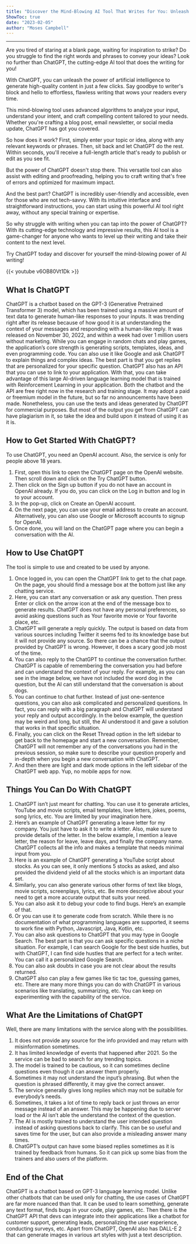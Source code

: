 ```yaml
---
title: "Discover the Mind-Blowing AI Tool That Writes for You: Unleash the Power of ChatGPT in Just a Few Clicks!"
ShowToc: true 
date: "2023-02-05"
author: "Moses Campbell"
---
```

*****
Are you tired of staring at a blank page, waiting for inspiration to strike? Do you struggle to find the right words and phrases to convey your ideas? Look no further than ChatGPT, the cutting-edge AI tool that does the writing for you!

With ChatGPT, you can unleash the power of artificial intelligence to generate high-quality content in just a few clicks. Say goodbye to writer's block and hello to effortless, flawless writing that wows your readers every time.

This mind-blowing tool uses advanced algorithms to analyze your input, understand your intent, and craft compelling content tailored to your needs. Whether you're crafting a blog post, email newsletter, or social media update, ChatGPT has got you covered.

So how does it work? First, simply enter your topic or idea, along with any relevant keywords or phrases. Then, sit back and let ChatGPT do the rest. Within seconds, you'll receive a full-length article that's ready to publish or edit as you see fit.

But the power of ChatGPT doesn't stop there. This versatile tool can also assist with editing and proofreading, helping you to craft writing that's free of errors and optimized for maximum impact.

And the best part? ChatGPT is incredibly user-friendly and accessible, even for those who are not tech-savvy. With its intuitive interface and straightforward instructions, you can start using this powerful AI tool right away, without any special training or expertise.

So why struggle with writing when you can tap into the power of ChatGPT? With its cutting-edge technology and impressive results, this AI tool is a game-changer for anyone who wants to level up their writing and take their content to the next level.

Try ChatGPT today and discover for yourself the mind-blowing power of AI writing!

{{< youtube v6OB80Vt1Dk >}} 



## What Is ChatGPT


ChatGPT is a chatbot based on the GPT-3 (Generative Pretrained Transformer 3) model, which has been trained using a massive amount of text data to generate human-like responses to your inputs. It was trending right after its release because of how good it is at understanding the context of your messages and responding with a human-like reply. It was released on November 30, 2022, and within a week had over 1 million users without marketing.
While you can engage in random chats and play games, the application’s core strength is generating scripts, templates, ideas, and even programming code. You can also use it like Google and ask ChatGPT to explain things and complex ideas. The best part is that you get replies that are personalized for your specific question. 
ChatGPT also has an API that you can use to link to your application. With that, you can take advantage of this large AI-driven language learning model that is trained with Reinforcement Learning in your application. 
Both the chatbot and the API are free right now in the research and training stage. It may adopt a paid or freemium model in the future, but so far no announcements have been made. Nonetheless, you can use the texts and ideas generated by ChatGPT for commercial purposes. But most of the output you get from ChatGPT can have plagiarism in it, so take the idea and build upon it instead of using it as it is. 

 
## How to Get Started With ChatGPT?


To use ChatGPT, you need an OpenAI account. Also, the service is only for people above 18 years. 
1. First, open this link to open the ChatGPT page on the OpenAI website. Then scroll down and click on the Try ChatGPT button. 
2. Then click on the Sign up button if you do not have an account in OpenAI already. If you do, you can click on the Log in button and log in to your account. 
3. In the pop-up, click on Create an OpenAI account. 
4. On the next page, you can use your email address to create an account. Alternatively, you can also use Google or Microsoft accounts to signup for OpenAI. 
5. Once done, you will land on the ChatGPT page where you can begin a conversation with the AI.

 
## How to Use ChatGPT


The tool is simple to use and created to be used by anyone. 
1. Once logged in, you can open the ChatGPT link to get to the chat page. On the page, you should find a message box at the bottom just like any chatting service. 
2. Here, you can start any conversation or ask any question. Then press Enter or click on the arrow icon at the end of the message box to generate results. ChatGPT does not have any personal preferences, so avoid asking questions such as Your favorite movie or Your favorite place, etc. 
3. ChatGPT will generate a reply quickly. The output is based on data from various sources including Twitter it seems fed to its knowledge base but it will not provide any source. So there can be a chance that the output provided by ChatGPT is wrong. However, it does a scary good job most of the time. 
4. You can also reply to the ChatGPT to continue the conversation further. ChatGPT is capable of remembering the conversation you had before and can understand the context of your reply. For example, as you can see in the image below, we have not included the word dog in the question, but the AI can still understand that the conversation is about dogs. 
5. You can continue to chat further. Instead of just one-sentence questions, you can also ask complicated and personalized questions. In fact, you can reply with a big paragraph and ChatGPT will understand your reply and output accordingly. In the below example, the question may be weird and long, but still, the AI understood it and gave a solution that works in that specific situation. 
6. Finally, you can click on the Reset Thread option in the left sidebar to get back to the homepage and start a new conversation. Remember, ChatGPT will not remember any of the conversations you had in the previous session, so make sure to describe your question properly and in-depth when you begin a new conversation with ChatGPT.
7. And then there are light and dark mode options in the left sidebar of the ChatGPT web app. Yup, no mobile apps for now.

 
## Things You Can Do With ChatGPT


1. ChatGPT isn’t just meant for chatting. You can use it to generate articles, YouTube and movie scripts, email templates, love letters, jokes, poems, song lyrics, etc. You are limited by your imagination here.
2. Here’s an example of ChatGPT generating a leave letter for my company. You just have to ask it to write a letter. Also, make sure to provide details of the letter. In the below example, I mention a leave letter, the reason for leave, leave days, and finally the company name. ChatGPT collects all the info and makes a template that needs minimal input from you. 
3. Here is an example of ChatGPT generating a YouTube script about stocks. As you can see, it only mentions 5 stocks as asked, and also provided the dividend yield of all the stocks which is an important data set.
4. Similarly, you can also generate various other forms of text like blogs, movie scripts, screenplays, lyrics, etc. Be more descriptive about your need to get a more accurate output that suits your need.
5. You can also ask it to debug your code to find bugs. Here’s an example of that. 
6. Or you can use it to generate code from scratch. While there is no documentation of what programming languages are supported, it seems to work fine with Python, Javascript, Java, Kotlin, etc. 
7. You can also ask questions to ChatGPT that you may type in Google Search. The best part is that you can ask specific questions in a niche situation. For example, I can search Google for the best side hustles, but with ChatGPT, I can find side hustles that are perfect for a tech writer. You can call it a personalized Google Search. 
8. You can also ask doubts in case you are not clear about the results returned. 
9. ChatGPT also can play a few games like tic tac toe, guessing games, etc. 
There are many more things you can do with ChatGPT in various scenarios like translating, summarizing, etc. You can keep on experimenting with the capability of the service. 

 
## What Are the Limitations of ChatGPT


Well, there are many limitations with the service along with the possibilities. 
1. It does not provide any source for the info provided and may return with misinformation sometimes. 
2. It has limited knowledge of events that happened after 2021. So the service can be bad to search for any trending topics. 
3. The model is trained to be cautious, so it can sometimes decline questions even though it can answer them properly. 
4. Sometimes it may not understand the input’s phrasing. But when the question is phrased differently, it may give the correct answer. 
5. The service generally gives long replies which may not be suitable for everybody’s needs. 
6. Sometimes, it takes a lot of time to reply back or just throws an error message instead of an answer. This may be happening due to server load or the AI isn’t able the understand the context of the question. 
7. The AI is mostly trained to understand the user intended question instead of asking questions back to clarify. This can be so useful and saves time for the user, but can also provide a misleading answer many times. 
8. ChatGPT’s output can have some biased replies sometimes as it is trained by feedback from humans. So it can pick up some bias from the trainers and also users of the platform. 

 
## End of the Chat


ChatGPT is a chatbot based on GPT-3 language learning model. Unlike other chatbots that can be used only for chatting, the use cases of ChatGPT are far more nuanced than that. It can be used to learn something, generate any text format, finds bugs in your code, play games, etc. Then there is the ChatGPT API that devs can integrate into their applications like a chatbot for customer support, generating leads, personalizing the user experience, conducting surveys, etc. Apart from ChatGPT, OpenAI also has DALL-E 2 that can generate images in various art styles with just a text description. 
 




